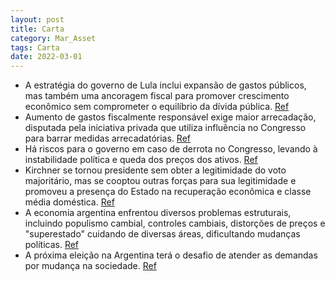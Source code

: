 ```yaml
---
layout: post
title: Carta
category: Mar_Asset
tags: Carta
date: 2022-03-01
---
```


- A estratégia do governo de Lula inclui expansão de gastos públicos, mas também uma ancoragem fiscal para promover crescimento econômico sem comprometer o equilíbrio da dívida pública.
<a href="#" onclick="search_on_pdf('tos públicos com alguma ancoragem fiscal. Busca atingir o objetivo de reacelerar a atividade econôm')">Ref</a>
- Aumento de gastos fiscalmente responsável exige maior arrecadação, disputada pela iniciativa privada que utiliza influência no Congresso para barrar medidas arrecadatórias.
<a href="#" onclick="search_on_pdf('principal conflito enfrentado pelo atual governo reside na disputa a ser travada no Congresso Feder')">Ref</a>
- Há riscos para o governo em caso de derrota no Congresso, levando à instabilidade política e queda dos preços dos ativos.
<a href="#" onclick="search_on_pdf('Em um cenário de derrota, provavelmente veríamos nos meses seguin-tes forte volatilidade e piora do')">Ref</a>
- Kirchner se tornou presidente sem obter a legitimidade do voto majoritário, mas se cooptou outras forças para sua legitimidade e promoveu a presença do Estado na recuperação econômica e classe média doméstica.
<a href="#" onclick="search_on_pdf('forma, Kirchner se tornou presidente sem obter legitimidade do voto MAR ASSET MANAGEMENTmajoritári')">Ref</a>
- A economia argentina enfrentou diversos problemas estruturais, incluindo populismo cambial, controles cambiais, distorções de preços e "superestado" cuidando de diversas áreas, dificultando mudanças políticas.
<a href="#" onclick="search_on_pdf('mos esse tema de maneira mais aprofundada no restante do texto.A grande diferença da recente políti')">Ref</a>
- A próxima eleição na Argentina terá o desafio de atender as demandas por mudança na sociedade.
<a href="#" onclick="search_on_pdf('Acreditamos que um cenário “argentino” no Brasil seja de baixa probabili-dade, dada a nossa percepç')">Ref</a>
